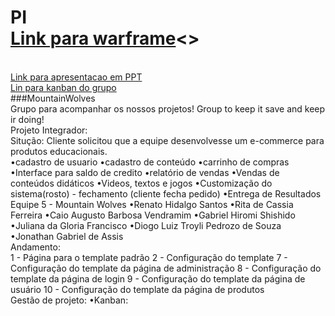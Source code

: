# PI<br> [Link para warframe](https://www.figma.com/proto/Sffj2QonJOJ54BU4vc3pn2/SITE-EDUCANDO-PI?node-id=23%3A10&scaling=scale-down)<>
<br> [Link para apresentacao em PPT](https://fatecspgov-my.sharepoint.com/:p:/g/personal/gabriel_shishido_fatec_sp_gov_br/EfTHfAQMIvRPvMV6merWFfABGzYKXer1_XlWjxNLJbC3oQ?e=27IvIg&CID=94a1212f-d659-9e06-8ed5-0eca6a3c0da8)
<br> [Lin para kanban do grupo](https://tasks.office.com/fatec.sp.gov.br/PT-BR/Home/Planner#/plantaskboard?groupId=84ad7180-adf8-46f2-95f3-a89e25b65f3a&planId=awiU9RKG7Eu5L8P--n9SwGQABhRW&taskId=MQXOZasWeUS10CnrF3Q5L2QAD7O4)
<br>###MountainWolves
<br>Grupo para acompanhar os nossos projetos! Group to keep it save and keep ir doing!
<br>Projeto Integrador:
<br>Situção: Cliente solicitou que a equipe desenvolvesse um e-commerce para produtos educacionais.
<br>•cadastro de usuario •cadastro de conteúdo •carrinho de compras •Interface para saldo de credito •relatório de vendas •Vendas de conteúdos didáticos •Videos, textos e jogos •Customização do sistema(rosto) - fechamento (cliente fecha pedido) •Entrega de Resultados
<br>Equipe 5 - Mountain Wolves •Renato Hidalgo Santos •Rita de Cassia Ferreira •Caio Augusto Barbosa Vendramim •Gabriel Hiromi Shishido •Juliana da Gloria Francisco •Diogo Luiz Troyli Pedrozo de Souza •Jonathan Gabriel de Assis
<br>Andamento:
<br>1 - Página para o template padrão 2 - Configuração do template 7 - Configuração do template da página de administração 8 - Configuração do template da página de login 9 - Configuração do template da página de usuário 10 - Configuração do template da página de produtos
<br>Gestão de projeto: •Kanban:
